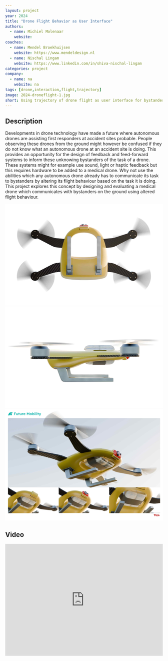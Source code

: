 ```yaml
---
layout: project
year: 2024
title: "Drone Flight Behavior as User Interface"
authors:
  - name: Michiel Molenaar
    website:
coaches:
  - name: Mendel Broekhuijsen
    website: https://www.mendeldesign.nl
  - name: Nischal Lingam
    website: https://www.linkedin.com/in/shiva-nischal-lingam
categories: project
company:
  - name: na
    website: na
tags: [drone,interaction,flight,trajectory]
image: 2024-droneflight-1.jpg
short: Using trajectory of drone flight as user interface for bystanders.
---
```


## Description
Developments in drone technology have made a future where autonomous drones are assisting first responders at accident sites probable. People observing these drones from the ground might however be confused if they do not know what an autonomous drone at an accident site is doing. This provides an opportunity for the design of feedback and feed-forward systems to inform these unknowing bystanders of the task of a drone. These systems might for example use sound, light or haptic feedback but this requires hardware to be added to a medical drone. Why not use the abilities which any autonomous drone already has to communicate its task to bystanders by altering its flight behaviour based on the task it is doing. This project explores this concept by designing and evaluating a medical drone which communicates with bystanders on the ground using altered flight behaviour.

<div class="project-image">
  <img src="/assets/img/2024-droneflight-2.jpg">
</div>
<div class="project-image">
  <img src="/assets/img/2024-droneflight-3.jpg">
</div>
<div class="project-image">
  <img src="/assets/img/2024-droneflight-4.jpg">
</div>

## Video
<iframe style="display:inline-block; border:0px solid #FFF; width: 100%; height: 358px" src="https://www.youtube.com/embed/MXzssJJKeis?playlist=MXzssJJKeis&loop=1&autoplay=1&mute=1" frameborder="0" allowfullscreen></iframe>
